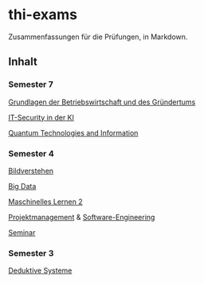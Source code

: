# thi-exams
Zusammenfassungen für die Prüfungen, in Markdown.

## Inhalt

### Semester 7
[Grundlagen der Betriebswirtschaft und des Gründertums](semester_7/bwlg.md)

[IT-Security in der KI](semester_7/itsec.md)

[Quantum Technologies and Information](semester_7/qti.md)

### Semester 4
[Bildverstehen](semester_4/cv.md)

[Big Data](semester_4/bd.md)

[Maschinelles Lernen 2](semester_4/ml2.md)

[Projektmanagement](semester_4/pm.md) & [Software-Engineering](semester_4/se.md)

[Seminar](semester_4/sm.md)

### Semester 3
[Deduktive Systeme](semester_3/ds.md)
